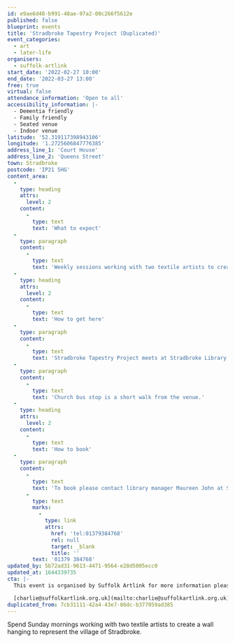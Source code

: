 ```yaml
---
id: e9ae6d48-b991-48ae-97a2-00c266f5612e
published: false
blueprint: events
title: 'Stradbroke Tapestry Project (Duplicated)'
event_categories:
  - art
  - later-life
organisers:
  - suffolk-artlink
start_date: '2022-02-27 10:00'
end_date: '2022-03-27 13:00'
free: true
virtual: false
attendance_information: 'Open to all'
accessibility_information: |-
  - Dementia friendly
  - Family friendly 
  - Seated venue
  - Indoor venue
latitude: '52.319117398943106'
longitude: '1.2725606847776385'
address_line_1: 'Court House'
address_line_2: 'Queens Street'
town: Stradbroke
postcode: 'IP21 5HG'
content_area:
  -
    type: heading
    attrs:
      level: 2
    content:
      -
        type: text
        text: 'What to expect'
  -
    type: paragraph
    content:
      -
        type: text
        text: 'Weekly sessions working with two textile artists to create a wall hanging to represent the village of Stradbroke.'
  -
    type: heading
    attrs:
      level: 2
    content:
      -
        type: text
        text: 'How to get here'
  -
    type: paragraph
    content:
      -
        type: text
        text: 'Stradbroke Tapestry Project meets at Stradbroke Library, Court House, Queens Street, Stradbroke, IP21 5HG.'
  -
    type: paragraph
    content:
      -
        type: text
        text: 'Church bus stop is a short walk from the venue.'
  -
    type: heading
    attrs:
      level: 2
    content:
      -
        type: text
        text: 'How to book'
  -
    type: paragraph
    content:
      -
        type: text
        text: 'To book please contact library manager Maureen John at Stradbroke library '
      -
        type: text
        marks:
          -
            type: link
            attrs:
              href: 'tel:01379384768'
              rel: null
              target: _blank
              title: ''
        text: '01379 384768'
updated_by: 5b72ad31-9613-4471-9564-e28d5005ecc0
updated_at: 1644339735
cta: |-
  This event is organised by Suffolk Artlink for more information please get in touch via:

  [charlie@suffolkartlink.org.uk](mailto:charlie@suffolkartlink.org.uk)
duplicated_from: 7cb31111-42a4-43e7-86dc-b377059ad385
---
```

Spend Sunday mornings working with two textile artists to create a wall hanging to represent the village of Stradbroke.
